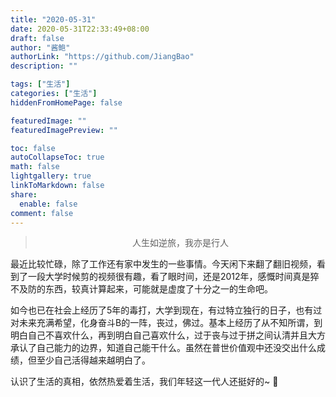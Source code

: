 ```yaml
---
title: "2020-05-31"
date: 2020-05-31T22:33:49+08:00
draft: false
author: "酱鲍"
authorLink: "https://github.com/JiangBao"
description: ""

tags: ["生活"]
categories: ["生活"]
hiddenFromHomePage: false

featuredImage: ""
featuredImagePreview: ""

toc: false
autoCollapseToc: true
math: false
lightgallery: true
linkToMarkdown: false
share:
  enable: false
comment: false
---
```

<!--more-->
<div align=center>

>人生如逆旅，我亦是行人

</div>
最近比较忙碌，除了工作还有家中发生的一些事情。今天闲下来翻了翻旧视频，看到了一段大学时候剪的视频很有趣，看了眼时间，还是2012年，感慨时间真是猝不及防的东西，较真计算起来，可能就是虚度了十分之一的生命吧。

如今也已在社会上经历了5年的毒打，大学到现在，有过特立独行的日子，也有过对未来充满希望，化身奋斗B的一阵，丧过，佛过。基本上经历了从不知所谓，到明白自己不喜欢什么，再到明白自己喜欢什么，过于丧与过于拼之间认清并且大方承认了自己能力的边界，知道自己能干什么。虽然在普世价值观中还没交出什么成绩，但至少自己活得越来越明白了。

认识了生活的真相，依然热爱着生活，我们年轻这一代人还挺好的~  :smoking: